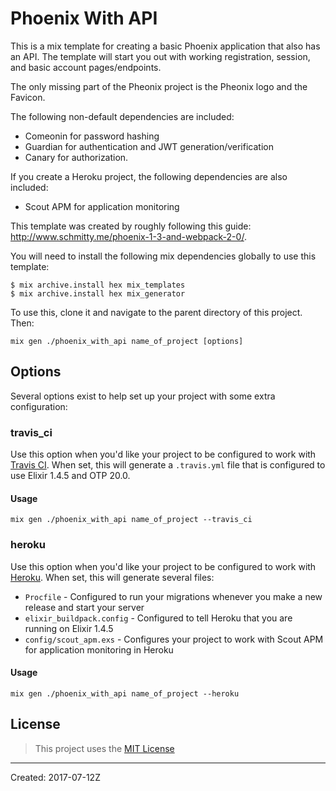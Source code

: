 # Phoenix With API

This is a mix template for creating a basic Phoenix application that also has an API. The template will start you out with working registration, session, and basic account pages/endpoints.

The only missing part of the Pheonix project is the Pheonix logo and the Favicon.

The following non-default dependencies are included:
- Comeonin for password hashing
- Guardian for authentication and JWT generation/verification
- Canary for authorization.

If you create a Heroku project, the following dependencies are also included:
- Scout APM for application monitoring

This template was created by roughly following this guide: http://www.schmitty.me/phoenix-1-3-and-webpack-2-0/.

You will need to install the following mix dependencies globally to use this template:

```
$ mix archive.install hex mix_templates
$ mix archive.install hex mix_generator
```

To use this, clone it and navigate to the parent directory of this project. Then:

```
mix gen ./phoenix_with_api name_of_project [options]
```

## Options

Several options exist to help set up your project with some extra configuration:

### travis_ci

Use this option when you'd like your project to be configured to work with [Travis CI](https://travis-ci.org). When set, this will generate a `.travis.yml` file that is configured to use Elixir 1.4.5 and OTP 20.0.

#### Usage

```
mix gen ./phoenix_with_api name_of_project --travis_ci
```

### heroku

Use this option when you'd like your project to be configured to work with [Heroku](https://heroku.com). When set, this will generate several files:
* `Procfile` - Configured to run your migrations whenever you make a new release and start your server
* `elixir_buildpack.config` - Configured to tell Heroku that you are running on Elixir 1.4.5
* `config/scout_apm.exs` - Configures your project to work with Scout APM for application monitoring in Heroku

#### Usage

```
mix gen ./phoenix_with_api name_of_project --heroku
```

## License

> This project uses the [MIT License](https://opensource.org/licenses/MIT)

----
Created:  2017-07-12Z
